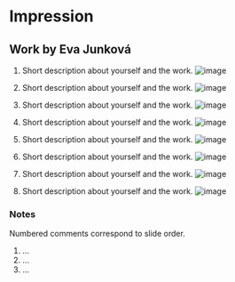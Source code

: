 # Impression

## Work by Eva Junková

1. Short description about yourself and the work.
![image](00-composition/img/01.jpg)

2. Short description about yourself and the work.
![image](00-composition/img/02.jpg)

3. Short description about yourself and the work.
![image](00-composition/img/03.jpg)

4. Short description about yourself and the work.
![image](00-composition/img/04.jpg)

5. Short description about yourself and the work.
![image](00-composition/img/05..jpg)

6. Short description about yourself and the work.
![image](00-composition/img/06.jpg)

7. Short description about yourself and the work.
![image](00-composition/img/07.jpg)

8. Short description about yourself and the work.
![image](00-composition/img/08.jpg)

### Notes

Numbered comments correspond to slide order.

1. …
2. …
3. …
